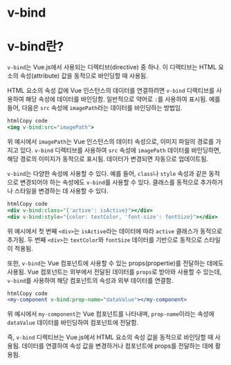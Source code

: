 # v-bind

# v-bind란?

`v-bind`는 Vue.js에서 사용되는 디렉티브(directive) 중 하나. 이 디렉티브는 HTML 요소의 속성(attribute) 값을 동적으로 바인딩할 때 사용됨.  

HTML 요소의 속성 값에 Vue 인스턴스의 데이터를 연결하려면 `v-bind` 디렉티브를 사용하여 해당 속성에 데이터를 바인딩함. 일반적으로 약어로 `:`를 사용하여 표시됨. 예를 들어, 다음은 `src` 속성에 `imagePath`라는 데이터를 바인딩하는 방법임.  

```jsx
htmlCopy code
<img v-bind:src="imagePath">
```

위 예시에서 `imagePath`는 Vue 인스턴스의 데이터 속성으로, 이미지 파일의 경로를 가지고 있다. `v-bind` 디렉티브를 사용하여 `src` 속성에 `imagePath` 데이터를 바인딩하면, 해당 경로의 이미지가 동적으로 표시됨. 데이터가 변경되면 자동으로 업데이트됨.  

`v-bind`는 다양한 속성에 사용할 수 있다. 예를 들어, `class`나 `style` 속성과 같은 동적으로 변경되어야 하는 속성에도 `v-bind`를 사용할 수 있다. 클래스를 동적으로 추가하거나 스타일을 변경하는 데 사용할 수 있다.  

```jsx
htmlCopy code
<div v-bind:class="{'active': isActive}"></div>
<div v-bind:style="{color: textColor, 'font-size': fontSize}"></div>
```

위 예시에서 첫 번째 `<div>`는 `isActive`라는 데이터에 따라 `active` 클래스가 동적으로 추가됨. 두 번째 `<div>`는 `textColor`와 `fontSize` 데이터를 기반으로 동적으로 스타일이 적용됨.  

또한, `v-bind`는 Vue 컴포넌트에 사용할 수 있는 props(propertie)를 전달하는 데에도 사용됨. Vue 컴포넌트는 외부에서 전달된 데이터를 `props`로 받아와 사용할 수 있는데, `v-bind`를 사용하여 해당 컴포넌트의 속성과 외부 데이터를 연결함.  

```jsx
htmlCopy code
<my-component v-bind:prop-name="dataValue"></my-component>
```

위 예시에서 `my-component`는 Vue 컴포넌트를 나타내며, `prop-name`이라는 속성에 `dataValue` 데이터를 바인딩하여 컴포넌트에 전달함.  

즉, `v-bind` 디렉티브는 Vue.js에서 HTML 요소의 속성 값을 동적으로 바인딩할 때 사용됨. 데이터를 연결하여 속성 값을 변경하거나 컴포넌트에 props를 전달하는 데에 활용됨.